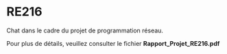 # RE216
Chat dans le cadre du projet de programmation réseau.


Pour plus de détails, veuillez consulter le fichier **Rapport_Projet_RE216.pdf**
